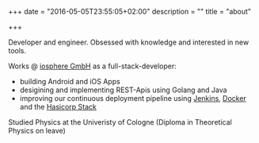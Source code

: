 +++
date = "2016-05-05T23:55:05+02:00"
description = ""
title = "about"

+++

Developer and engineer. Obsessed with knowledge and interested in new tools.

 Works @ [iosphere GmbH](https://iosphere.de) as a full-stack-developer:

- building Android and iOS Apps
- desigining and implementing REST-Apis using Golang and Java
- improving our continuous deployment pipeline using
  [Jenkins](https://jenkins.io), [Docker](https://docker.io) and the
  [Hasicorp Stack](https://www.hashicorp.com)

Studied Physics at the Univeristy of Cologne (Diploma in Theoretical Physics
  on leave)
